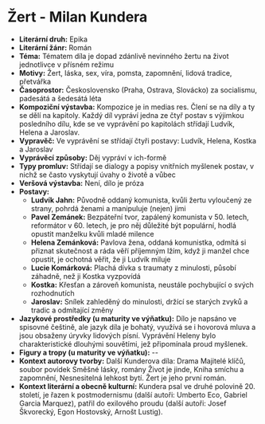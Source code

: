 # Žert - Milan Kundera
- **Literární druh:** Epika
- **Literární žánr:** Román
- **Téma:** Tématem díla je dopad zdánlivě nevinného žertu na život jednotlivce v přísném režimu
- **Motivy:** Žert, láska, sex, víra, pomsta, zapomnění, lidová tradice, přetvářka
- **Časoprostor:** Československo (Praha, Ostrava, Slovácko) za socialismu, padesátá a šedesátá léta
- **Kompoziční výstavba:** Kompozice je in medias res. Člení se na díly a ty se dělí na kapitoly. Každý díl vypráví jedna ze čtyř postav s výjimkou posledního dílu, kde se ve vyprávění po kapitolách střídají Ludvík, Helena a Jaroslav.
- **Vypravěč:** Ve vyprávění se střídají čtyři postavy: Ludvík, Helena, Kostka a Jaroslav
- **Vyprávěcí způsoby:** Děj vypráví v ich-formě
- **Typy promluv:** Střídají se dialogy a popisy vnitřních myšlenek postav, v nichž se často vyskytují úvahy o životě a vůbec
- **Veršová výstavba:** Není, dílo je próza
- **Postavy:**
  - **Ludvík Jahn:** Původně oddaný komunista, kvůli žertu vyloučený ze strany, pohrdá ženami a manipuluje (nejen) jimi
  - **Pavel Zemánek:** Bezpáteřní tvor, zapálený komunista v 50. letech, reformátor v 60. letech, je pro něj důležité být populární, hodlá opustit manželku kvůli mladé milence
  - **Helena Zemánková:** Pavlova žena, oddaná komunistka, odmítá si přiznat skutečnost a ráda věří příjemným lžím, když ji manžel chce opustit, je ochotná věřit, že ji Ludvík miluje
  - **Lucie Komárková:** Plachá dívka s traumaty z minulosti, působí záhadně, než ji Kostka vyzpovídá
  - **Kostka:** Křesťan a zároveň komunista, neustále pochybující o svých rozhodnutích
  - **Jaroslav:** Snílek zahleděný do minulosti, držící se starých zvyků a tradic a odmítající změny
- **Jazykové prostředky (u maturity ve výňatku):** Dílo je napsáno ve spisovné češtině, ale jazyk díla je bohatý, využívá se i hovorová mluva a jsou obsaženy úryvky lidových písní. Vyprávění Heleny bylo charakteristické dlouhými souvětími, jež připomínala proud myšlenek.
- **Figury a tropy (u maturity ve výňatku):** --
- **Kontext autorovy tvorby:** Další Kunderova díla: Drama Majitelé klíčů, soubor povídek Směšné lásky, romány Život je jinde, Kniha smíchu a zapomnění, Nesnesitelná lehkost bytí. Žert je jeho první román.
- **Kontext literární a obecně kulturní:** Kundera psal ve druhé polovině 20. století, je řazen k postmodernismu (další autoři: Umberto Eco, Gabriel Garcia Marquez), patřil do exilového proudu (další autoři: Josef Škvorecký, Egon Hostovský, Arnošt Lustig).
